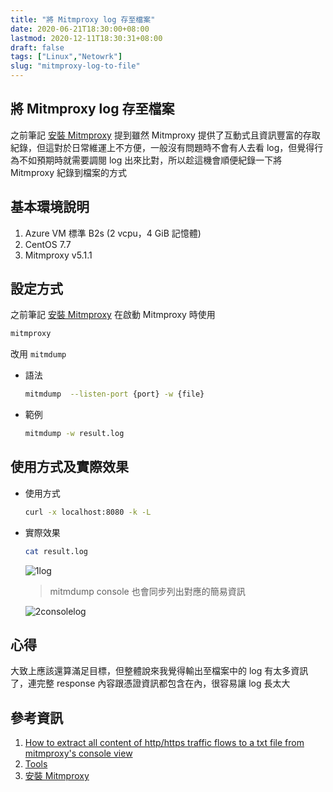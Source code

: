 ```yaml
---
title: "將 Mitmproxy log 存至檔案"
date: 2020-06-21T18:30:00+08:00
lastmod: 2020-12-11T18:30:31+08:00
draft: false
tags: ["Linux","Netowrk"]
slug: "mitmproxy-log-to-file"
---
```


## 將 Mitmproxy log 存至檔案

之前筆記 [安裝 Mitmproxy](/mitmproxy) 提到雖然 Mitmproxy 提供了互動式且資訊豐富的存取紀錄，但這對於日常維運上不方便，一般沒有問題時不會有人去看 log，但覺得行為不如預期時就需要調閱 log 出來比對，所以趁這機會順便紀錄一下將 Mitmproxy 紀錄到檔案的方式

## 基本環境說明

1. Azure VM 標準 B2s (2 vcpu，4 GiB 記憶體)
2. CentOS 7.7
3. Mitmproxy v5.1.1

## 設定方式

之前筆記 [安裝 Mitmproxy](/mitmproxy) 在啟動 Mitmproxy 時使用

```bash
mitmproxy
```

改用 `mitmdump`

- 語法

    ```bash
    mitmdump  --listen-port {port} -w {file}
    ```

- 範例

    ```bash
    mitmdump -w result.log
    ```

## 使用方式及實際效果

- 使用方式

    ```bash
    curl -x localhost:8080 -k -L 
    ```

- 實際效果

    ```bash
    cat result.log
    ```

    ![1log](https://user-images.githubusercontent.com/3851540/85227775-f7058800-b411-11ea-8778-f3bfb3d84dc5.jpg)

    > mitmdump console 也會同步列出對應的簡易資訊

    ![2consolelog](https://user-images.githubusercontent.com/3851540/85227776-f8cf4b80-b411-11ea-8f9d-1233466e0444.jpg)

## 心得

大致上應該還算滿足目標，但整體說來我覺得輸出至檔案中的 log 有太多資訊了，連完整 response 內容跟憑證資訊都包含在內，很容易讓 log 長太大

## 參考資訊

1. [How to extract all content of http/https traffic flows to a txt file from mitmproxy's console view](https://github.com/mitmproxy/mitmproxy/issues/3020#issuecomment-377229582)
2. [Tools](https://docs.mitmproxy.org/stable/overview-tools/)
3. [安裝 Mitmproxy](/mitmproxy)

